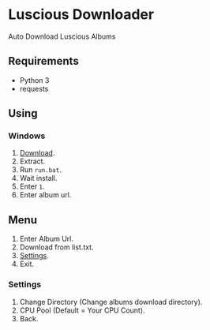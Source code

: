 # Luscious Downloader
Auto Download Luscious Albums

## Requirements
* Python 3
* requests

## Using
### Windows
1. [Download](https://github.com/Lucas8x/luscious-downloader/archive/master.zip).
2. Extract.
3. Run `run.bat`.
4. Wait install.
5. Enter `1`.
6. Enter album url.

## Menu
1. Enter Album Url.
2. Download from list.txt.
3. [Settings](#settings).
0. Exit.

### Settings
1. Change Directory (Change albums download directory).
3. CPU Pool (Default = Your CPU Count).
0. Back.
